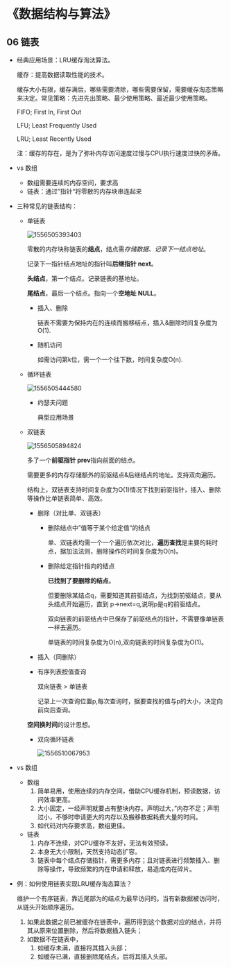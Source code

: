 # 《数据结构与算法》

## 06 链表

- 经典应用场景：LRU缓存淘汰算法。

  缓存：提高数据读取性能的技术。

  缓存大小有限，缓存满后，哪些需要清除，哪些需要保留，需要缓存淘态策略来决定。常见策略：先进先出策略、最少使用策略、最近最少使用策略。

  FIFO; First In, First Out

  LFU; Least Frequently Used

  LRU; Least Recently Used

  注：缓存的存在，是为了弥补内存访问速度过慢与CPU执行速度过快的矛盾。

- vs 数组

  - 数组需要连续的内存空间，要求高
  - 链表：通过”指针“将零散的内存块串连起来

- 三种常见的链表结构：

  - 单链表

    ![1556505393403](C:\Users\chen.huaiyu\AppData\Roaming\Typora\typora-user-images\1556505393403.png)

    零散的内存块称链表的**结点**，结点需*存储数据*、*记录下一结点地址*。

    记录下一指针结点地址的指针叫**后继指针 next**。

    **头结点**，第一个结点。记录链表的基地址。

    **尾结点**，最后一个结点。指向一个**空地址 NULL**。

    - 插入、删除

      链表不需要为保持内在的连续而搬移结点，插入&删除时间复杂度为O(1).

    - 随机访问

      如需访问第k位，需一个一个往下数，时间复杂度O(n).

  - 循环链表

    ![1556505444580](C:\Users\chen.huaiyu\AppData\Roaming\Typora\typora-user-images\1556505444580.png)

    - 约瑟夫问题

      典型应用场景

  - 双链表

    ![1556505894824](C:\Users\chen.huaiyu\AppData\Roaming\Typora\typora-user-images\1556505894824.png)

    多了一个**前驱指针 prev**指向前面的结点。

    需要更多的内存存储额外的前驱结点&后继结点的地址。支持双向遍历。

    结构上，双链表支持时间复杂度为O(1)情况下找到前驱指针，插入、删除等操作比单链表简单、高效。

    - 删除（对比单、双链表）

      - 删除结点中”值等于某个给定值“的结点

        单、双链表均需一个一个遍历依次对比，**遍历查找**是主要的耗时点，据加法法则，删除操作的时间复杂度为O(n)。

      - 删除给定指针指向的结点

        **已找到了要删除的结点**。

        但要删除某结点q，需要知道其前驱结点，为找到前驱结点，要从头结点开始遍历，直到            p->next=q,说明p是q的前驱结点。

        双向链表的前驱结点中已保存了前驱结点的指针，不需要像单链表一样去遍历。

        单链表的时间复杂度为O(n),双向链表的时间复杂度为O(1)。

    - 插入（同删除）

    - 有序列表按值查询

      双向链表 > 单链表

      记录上一次查询位置p,每次查询时，据要查找的值与p的大小，决定向前向后查询。

    **空间换时间**的设计思想。

    - 双向循环链表

      ![1556510067953](C:\Users\chen.huaiyu\AppData\Roaming\Typora\typora-user-images\1556510067953.png)

- vs 数组
  - 数组
    1. 简单易用，使用连续的内存空间，借助CPU缓存机制，预读数据，访问效率更高。
    2. 大小固定，一经声明就要占有整块内存。声明过大，”内存不足；声明过小，不够时申请更大的内存以及搬移数据耗费大量的时间。
    3. 如代码对内存要求高，数组更佳。
  - 链表
    1. 内存不连续，对CPU缓存不友好，无法有效预读。
    2. 本身无大小限制，天然支持动态扩容。
    3. 链表中每个结点存储指针，需更多内存；且对链表进行频繁插入、删除等操作，导致频繁的内在申请和释放，易造成内在碎片。

- 例：如何使用链表实现LRU缓存淘态算法？

  维护一个有序链表，靠近尾部为的结点为最早访问的。当有新数据被访问时，从链头开始顺序遍历。

  1. 如果此数据之前已被缓存在链表中，遍历得到这个数据对应的结点，并将其从原来位置删除，然后将数据插入链头；
  2. 如数据不在链表中，
     1. 如缓存未满，直接将其插入头部；
     2. 如缓存已满，直接删除尾结点，后将其插入头部。



